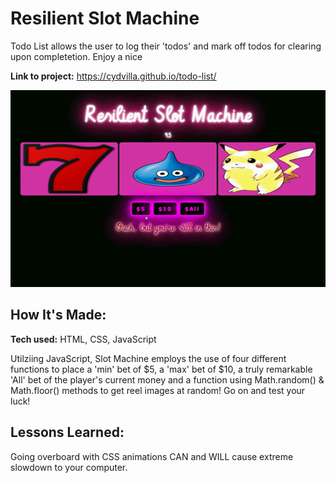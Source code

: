 # Resilient Slot Machine
Todo List allows the user to log their 'todos' and mark off todos for clearing upon completetion. Enjoy a nice 

**Link to project:** https://cydvilla.github.io/todo-list/

![alt tag](slot.gif)

## How It's Made:

**Tech used:** HTML, CSS, JavaScript

Utilziing JavaScript, Slot Machine employs the use of four different functions to place a 'min' bet of $5, a 'max' bet of $10, a truly remarkable 'All' bet of the player's current money and a function using Math.random() & Math.floor() methods to get reel images at random! Go on and test your luck!

<!-- ## Optimizations
*(optional)*

You don't have to include this section but interviewers *love* that you can not only deliver a final product that looks great but also functions efficiently. Did you write something then refactor it later and the result was 5x faster than the original implementation? Did you cache your assets? Things that you write in this section are **GREAT** to bring up in interviews and you can use this section as reference when studying for technical interviews! -->

## Lessons Learned:

Going overboard with CSS animations CAN and WILL cause extreme slowdown to your computer. 

<!-- ## Examples:
Take a look at these couple examples that I have in my own portfolio:

**Palettable:** https://github.com/alecortega/palettable

**Twitter Battle:** https://github.com/alecortega/twitter-battle

**Patch Panel:** https://github.com/alecortega/patch-panel


 -->
